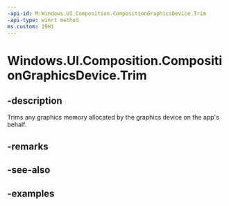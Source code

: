 ```yaml
---
-api-id: M:Windows.UI.Composition.CompositionGraphicsDevice.Trim
-api-type: winrt method
ms.custom: 19H1
---
```


<!-- Method syntax.
public void CompositionGraphicsDevice.Trim()
-->

# Windows.UI.Composition.CompositionGraphicsDevice.Trim

## -description

Trims any graphics memory allocated by the graphics device on the app's behalf.



## -remarks

## -see-also

## -examples

